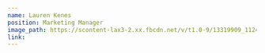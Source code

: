```yaml
---
name: Lauren Kenes
position: Marketing Manager
image_path: https://scontent-lax3-2.xx.fbcdn.net/v/t1.0-9/13319909_1124444777607032_5838631626217667557_n.jpg?oh=06d831265aa5d3a3f5447926b2a0be6e&oe=594FD93C
link:
---
```

